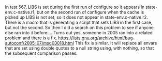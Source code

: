 In test 567, LIBS is set during the first run of configure so it appears in state-env.c-native.r1, but on the second run of configure when the cache is picked up LIBS is not set, so it does not appear in state-env.c-native.r2. There is a macro that is generating a script that sets LIBS in the first case, but not the second. So then I did a search on this problem to see if anyone else ran into it before....
Turns out yes, someone in 2005 ran into a related problem and there is a fix.
https://lists.gnu.org/archive/html/bug-autoconf/2005-07/msg00018.html
This fix is similar.  It will replace all envars that are set using double quotes to a null string using, with nothing, so that the subsequent comparison passes.
